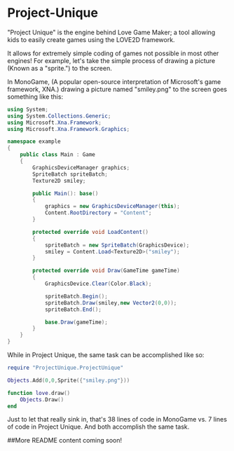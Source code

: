 # Project-Unique
"Project Unique" is the engine behind Love Game Maker; a tool allowing kids to easily create games using the LOVE2D framework.

It allows for extremely simple coding of games not possible in most other engines!
For example, let's take the simple process of drawing a picture (Known as a "sprite.") to the screen.

In MonoGame, (A popular open-source interpretation of Microsoft's game framework, XNA.) drawing a picture named "smiley.png" to the screen goes something like this:

```C#
using System;
using System.Collections.Generic;
using Microsoft.Xna.Framework;
using Microsoft.Xna.Framework.Graphics;

namespace example
{
    public class Main : Game
    {
        GraphicsDeviceManager graphics;
        SpriteBatch spriteBatch;
        Texture2D smiley;

        public Main(): base()
        {
            graphics = new GraphicsDeviceManager(this);
            Content.RootDirectory = "Content";
        }

        protected override void LoadContent()
        {
            spriteBatch = new SpriteBatch(GraphicsDevice);
            smiley = Content.Load<Texture2D>("smiley");
        }

        protected override void Draw(GameTime gameTime)
        {
            GraphicsDevice.Clear(Color.Black);

            spriteBatch.Begin();
            spriteBatch.Draw(smiley,new Vector2(0,0));
            spriteBatch.End();

            base.Draw(gameTime);
        }
    }
}
```

While in Project Unique, the same task can be accomplished like so:

```Lua
require "ProjectUnique.ProjectUnique"

Objects.Add(0,0,Sprite({"smiley.png"}))

function love.draw()
    Objects.Draw()
end
```

Just to let that really sink in, that's 38 lines of code in MonoGame vs. 7 lines of code in Project Unique. And both accomplish the same task.

##More README content coming soon!
